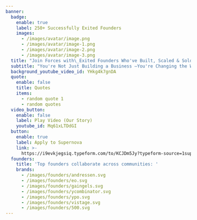 ```yaml
---
banner:
  badge:
    enable: true
    label: 250+ Successfully Exited Founders
    images:
      - /images/avatar/image.png
      - /images/avatar/image-1.png
      - /images/avatar/image-2.png
      - /images/avatar/image-3.png
  title: "Join Forces with\_Exited Founders Who've Built, Scaled & Sold <br> **Now It's Your Turn**"
  subtitle: "You're Not Just Building a Business —You're Changing the World. <br> Let's Make Both Happen Faster, Together. \U0001F680"
  background_youtube_video_id: YHkg4k7gnDA
  quote:
    enable: false
    title: Quotes
    items:
      - random quote 1
      - random quotes
  video_button:
    enable: false
    label: Play Video (Our Story)
    youtube_id: Mq61xLTDdGI
  button:
    enable: true
    label: Apply to Supernova
    link: >-
      https://i9evkjegsiq.typeform.com/to/KCJDm5Jy?typeform-source=1supernova.com
  founders:
    title: 'Top founders collaborate across communities: '
    brands:
      - /images/founders/andressen.svg
      - /images/founders/eo.svg
      - /images/founders/gaingels.svg
      - /images/founders/ycombinator.svg
      - /images/founders/ypo.svg
      - /images/founders/vistage.svg
      - /images/founders/500.svg
---
```

